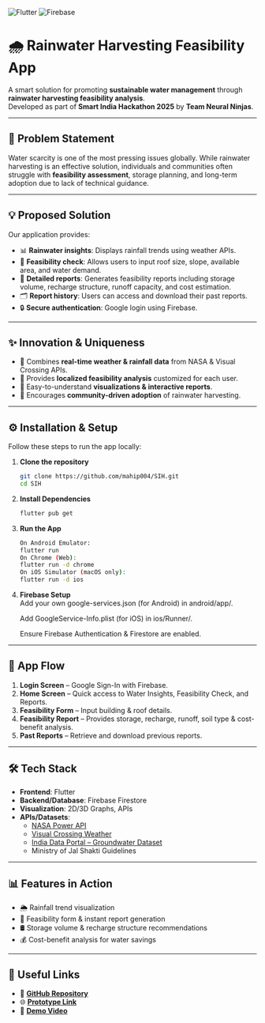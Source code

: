 ![Flutter](https://img.shields.io/badge/Framework-Flutter-blue) 
![Firebase](https://img.shields.io/badge/Backend-Firebase-orange) 

# 🌧️ Rainwater Harvesting Feasibility App  

A smart solution for promoting **sustainable water management** through **rainwater harvesting feasibility analysis**.  
Developed as part of **Smart India Hackathon 2025** by **Team Neural Ninjas**.  

---

## 🚀 Problem Statement  
Water scarcity is one of the most pressing issues globally. While rainwater harvesting is an effective solution, individuals and communities often struggle with **feasibility assessment**, storage planning, and long-term adoption due to lack of technical guidance.  

---

## 💡 Proposed Solution  
Our application provides:  
- 📊 **Rainwater insights**: Displays rainfall trends using weather APIs.  
- 📝 **Feasibility check**: Allows users to input roof size, slope, available area, and water demand.  
- 📑 **Detailed reports**: Generates feasibility reports including storage volume, recharge structure, runoff capacity, and cost estimation.  
- 🗂️ **Report history**: Users can access and download their past reports.  
- 🔒 **Secure authentication**: Google login using Firebase.  

---

## ✨ Innovation & Uniqueness  
- 🔹 Combines **real-time weather & rainfall data** from NASA & Visual Crossing APIs.  
- 🔹 Provides **localized feasibility analysis** customized for each user.  
- 🔹 Easy-to-understand **visualizations & interactive reports**.  
- 🔹 Encourages **community-driven adoption** of rainwater harvesting.  

---

## ⚙️ Installation & Setup  

Follow these steps to run the app locally:  

1. **Clone the repository**  
   ```bash
   git clone https://github.com/mahip004/SIH.git
   cd SIH
2. **Install Dependencies**  
   ```bash
   flutter pub get
2. **Run the App**  
   ```bash
   On Android Emulator:
   flutter run
   On Chrome (Web):
   flutter run -d chrome
   On iOS Simulator (macOS only):
   flutter run -d ios
4. **Firebase Setup**  
   Add your own google-services.json (for Android) in android/app/.

   Add GoogleService-Info.plist (for iOS) in ios/Runner/.

   Ensure Firebase Authentication & Firestore are enabled.

---

## 📱 App Flow  
1. **Login Screen** – Google Sign-In with Firebase.  
2. **Home Screen** – Quick access to Water Insights, Feasibility Check, and Reports.  
3. **Feasibility Form** – Input building & roof details.  
4. **Feasibility Report** – Provides storage, recharge, runoff, soil type & cost-benefit analysis.  
5. **Past Reports** – Retrieve and download previous reports.  

---

## 🛠️ Tech Stack  
- **Frontend**: Flutter  
- **Backend/Database**: Firebase Firestore  
- **Visualization**: 2D/3D Graphs, APIs  
- **APIs/Datasets**:  
  - [NASA Power API](https://power.larc.nasa.gov)  
  - [Visual Crossing Weather](https://www.visualcrossing.com/)  
  - [India Data Portal – Groundwater Dataset](https://ckan.dev.indiadataportal.com/dataset/groundwater)  
  - Ministry of Jal Shakti Guidelines  

---

## 📊 Features in Action  
- 🌦️ Rainfall trend visualization  
- 📝 Feasibility form & instant report generation  
- 🛢️ Storage volume & recharge structure recommendations  
- 💰 Cost-benefit analysis for water savings  

---

## 🔗 Useful Links  
- 📂 **[GitHub Repository](https://github.com/mahip004/SIH)**  
- 🌐 **[Prototype Link](https://www.figma.com/your-prototype-link-here)**  
- 🎥 **[Demo Video](https://www.youtube.com/your-demo-video-link-here)**  

